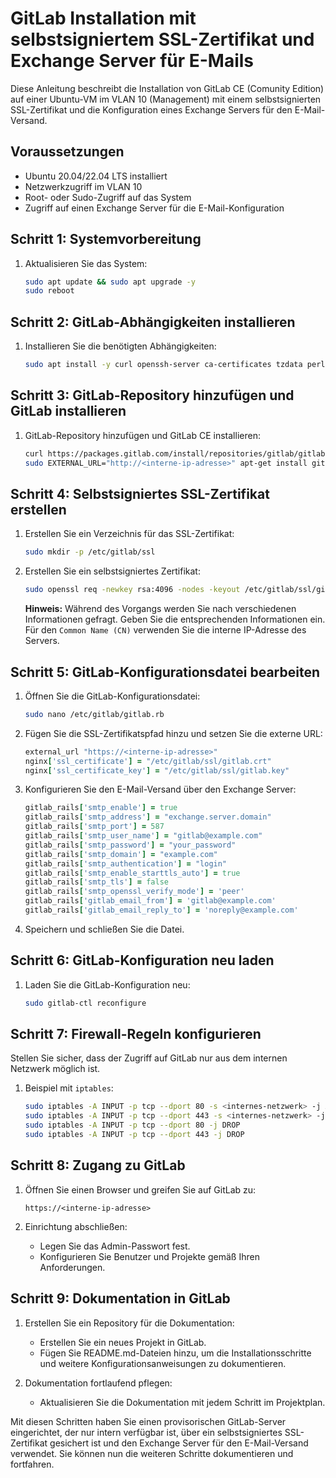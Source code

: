# GitLab Installation mit selbstsigniertem SSL-Zertifikat und Exchange Server für E-Mails

Diese Anleitung beschreibt die Installation von GitLab CE (Comunity Edition) auf einer Ubuntu-VM im VLAN 10 (Management) mit einem selbstsignierten SSL-Zertifikat und die Konfiguration eines Exchange Servers für den E-Mail-Versand.

## Voraussetzungen

- Ubuntu 20.04/22.04 LTS installiert
- Netzwerkzugriff im VLAN 10
- Root- oder Sudo-Zugriff auf das System
- Zugriff auf einen Exchange Server für die E-Mail-Konfiguration

## Schritt 1: Systemvorbereitung

1. Aktualisieren Sie das System:
    ```bash
    sudo apt update && sudo apt upgrade -y
    sudo reboot
    ```

## Schritt 2: GitLab-Abhängigkeiten installieren

1. Installieren Sie die benötigten Abhängigkeiten:
    ```bash
    sudo apt install -y curl openssh-server ca-certificates tzdata perl
    ```

## Schritt 3: GitLab-Repository hinzufügen und GitLab installieren

1. GitLab-Repository hinzufügen und GitLab CE installieren:
    ```bash
    curl https://packages.gitlab.com/install/repositories/gitlab/gitlab-ce/script.deb.sh | sudo bash
    sudo EXTERNAL_URL="http://<interne-ip-adresse>" apt-get install gitlab-ce
    ```

## Schritt 4: Selbstsigniertes SSL-Zertifikat erstellen

1. Erstellen Sie ein Verzeichnis für das SSL-Zertifikat:
    ```bash
    sudo mkdir -p /etc/gitlab/ssl
    ```

2. Erstellen Sie ein selbstsigniertes Zertifikat:
    ```bash
    sudo openssl req -newkey rsa:4096 -nodes -keyout /etc/gitlab/ssl/gitlab.key -x509 -days 365 -out /etc/gitlab/ssl/gitlab.crt
    ```

    **Hinweis:** Während des Vorgangs werden Sie nach verschiedenen Informationen gefragt. Geben Sie die entsprechenden Informationen ein. Für den `Common Name (CN)` verwenden Sie die interne IP-Adresse des Servers.

## Schritt 5: GitLab-Konfigurationsdatei bearbeiten

1. Öffnen Sie die GitLab-Konfigurationsdatei:
    ```bash
    sudo nano /etc/gitlab/gitlab.rb
    ```

2. Fügen Sie die SSL-Zertifikatspfad hinzu und setzen Sie die externe URL:
    ```ruby
    external_url "https://<interne-ip-adresse>"
    nginx['ssl_certificate'] = "/etc/gitlab/ssl/gitlab.crt"
    nginx['ssl_certificate_key'] = "/etc/gitlab/ssl/gitlab.key"
    ```

3. Konfigurieren Sie den E-Mail-Versand über den Exchange Server:
    ```ruby
    gitlab_rails['smtp_enable'] = true
    gitlab_rails['smtp_address'] = "exchange.server.domain"
    gitlab_rails['smtp_port'] = 587
    gitlab_rails['smtp_user_name'] = "gitlab@example.com"
    gitlab_rails['smtp_password'] = "your_password"
    gitlab_rails['smtp_domain'] = "example.com"
    gitlab_rails['smtp_authentication'] = "login"
    gitlab_rails['smtp_enable_starttls_auto'] = true
    gitlab_rails['smtp_tls'] = false
    gitlab_rails['smtp_openssl_verify_mode'] = 'peer'
    gitlab_rails['gitlab_email_from'] = 'gitlab@example.com'
    gitlab_rails['gitlab_email_reply_to'] = 'noreply@example.com'
    ```

4. Speichern und schließen Sie die Datei.

## Schritt 6: GitLab-Konfiguration neu laden

1. Laden Sie die GitLab-Konfiguration neu:
    ```bash
    sudo gitlab-ctl reconfigure
    ```

## Schritt 7: Firewall-Regeln konfigurieren

Stellen Sie sicher, dass der Zugriff auf GitLab nur aus dem internen Netzwerk möglich ist.

1. Beispiel mit `iptables`:
    ```bash
    sudo iptables -A INPUT -p tcp --dport 80 -s <internes-netzwerk> -j ACCEPT
    sudo iptables -A INPUT -p tcp --dport 443 -s <internes-netzwerk> -j ACCEPT
    sudo iptables -A INPUT -p tcp --dport 80 -j DROP
    sudo iptables -A INPUT -p tcp --dport 443 -j DROP
    ```

## Schritt 8: Zugang zu GitLab

1. Öffnen Sie einen Browser und greifen Sie auf GitLab zu:
    ```
    https://<interne-ip-adresse>
    ```

2. Einrichtung abschließen:
    - Legen Sie das Admin-Passwort fest.
    - Konfigurieren Sie Benutzer und Projekte gemäß Ihren Anforderungen.

## Schritt 9: Dokumentation in GitLab

1. Erstellen Sie ein Repository für die Dokumentation:
    - Erstellen Sie ein neues Projekt in GitLab.
    - Fügen Sie README.md-Dateien hinzu, um die Installationsschritte und weitere Konfigurationsanweisungen zu dokumentieren.

2. Dokumentation fortlaufend pflegen:
    - Aktualisieren Sie die Dokumentation mit jedem Schritt im Projektplan.

Mit diesen Schritten haben Sie einen provisorischen GitLab-Server eingerichtet, der nur intern verfügbar ist, über ein selbstsigniertes SSL-Zertifikat gesichert ist und den Exchange Server für den E-Mail-Versand verwendet. Sie können nun die weiteren Schritte dokumentieren und fortfahren.
